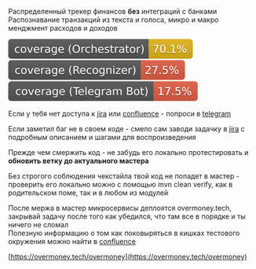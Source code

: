 Распределенный трекер финансов **без** интеграций с банками  
Распознавание транзакций из текста и голоса, микро и макро менджмент расходов и доходов  



![orchestrator-coverage](https://raw.githubusercontent.com/nekromant322/OverMoney/badges-branch/.github/badges/jacoco_orchestrator.svg)
![recognizer-coverage](https://raw.githubusercontent.com/nekromant322/OverMoney/badges-branch/.github/badges/jacoco_recognizer.svg)
![telegram-bot-coverage](https://raw.githubusercontent.com/nekromant322/OverMoney/badges-branch/.github/badges/jacoco_telegram_bot.svg)

Если у тебя нет доступа к [jira](https://override-platform.atlassian.net/jira/software/c/projects/OV/boards/2) или [confluence](https://override-platform.atlassian.net/wiki/spaces/O/pages/28278785/Starter+guide) - попроси в [telegram](https://t.me/Marandyuk_Anatolii)

Если заметил баг не в своем коде - смело сам заводи задачку в [jira](https://override-platform.atlassian.net/jira/software/c/projects/OV/boards/2) с подробным описанием и шагами для воспроизведения  

Прежде чем смержить код - не забудь его локально протестировать и **обновить ветку до актуального мастера**

Без строгого соблюдения чекстайла твой код не попадет в мастер - проверить его локально можно с помощью mvn clean verify, как в родительском поме, так и в любом из модулей

После мержа в мастер микросервисы деплоятся overmoney.tech, закрывай задачу после того как убедился, что там все в порядке и ты ничего не сломал  
Полезную информацию о том как поковыряться в кишках тестового окружения можно найти в [confluence](https://override-platform.atlassian.net/wiki/spaces/O/pages/28344321)

[https://overmoney.tech/overmoney](https://overmoney.tech/overmoney)





